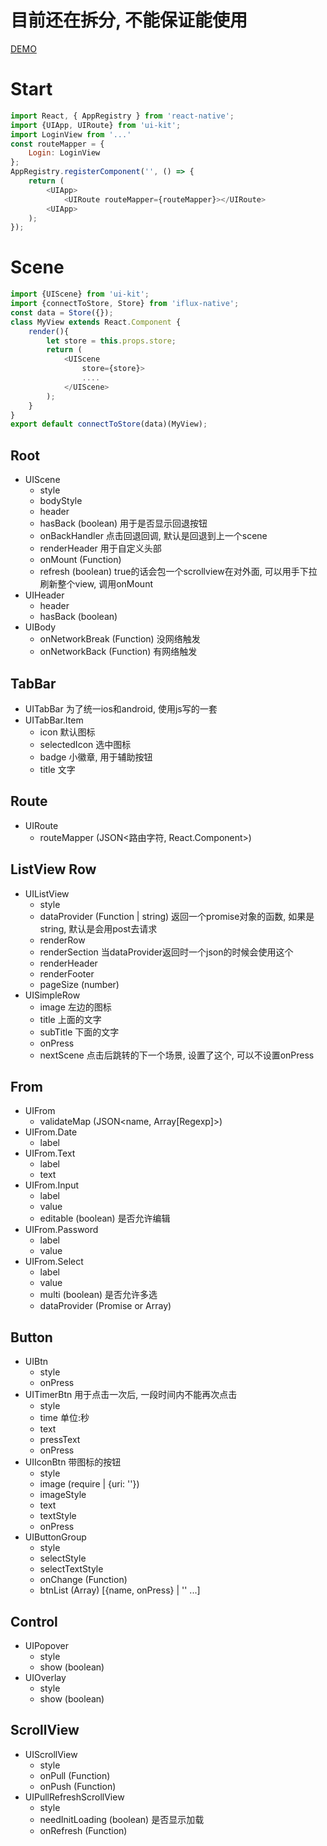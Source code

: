# 目前还在拆分, 不能保证能使用

[DEMO](https://github.com/brothers-js/react-native-ui-kit-demo)

# Start
```javascript
import React, { AppRegistry } from 'react-native';
import {UIApp, UIRoute} from 'ui-kit';
import LoginView from '...'
const routeMapper = {
    Login: LoginView
};
AppRegistry.registerComponent('', () => {
    return (
        <UIApp>
            <UIRoute routeMapper={routeMapper}></UIRoute>
        <UIApp>
    );
});
```

# Scene
```javascript
import {UIScene} from 'ui-kit';
import {connectToStore, Store} from 'iflux-native';
const data = Store({});
class MyView extends React.Component {
    render(){
        let store = this.props.store;
        return (
            <UIScene
                store={store}>
                ....
            </UIScene>
        );
    }
}
export default connectToStore(data)(MyView);
```


## Root
* UIScene
    * style
    * bodyStyle
    * header
    * hasBack (boolean) 用于是否显示回退按钮
    * onBackHandler 点击回退回调, 默认是回退到上一个scene
    * renderHeader 用于自定义头部
    * onMount (Function)
    * refresh (boolean) true的话会包一个scrollview在对外面, 可以用手下拉刷新整个view, 调用onMount
* UIHeader
    * header
    * hasBack (boolean)
* UIBody
    * onNetworkBreak (Function) 没网络触发
    * onNetworkBack (Function) 有网络触发

## TabBar
* UITabBar 为了统一ios和android, 使用js写的一套
* UITabBar.Item
    * icon 默认图标
    * selectedIcon 选中图标
    * badge 小徽章, 用于辅助按钮
    * title 文字

## Route
* UIRoute
    * routeMapper (JSON<路由字符, React.Component>)

## ListView Row
* UIListView
    * style
    * dataProvider (Function | string) 返回一个promise对象的函数, 如果是string, 默认是会用post去请求
    * renderRow
    * renderSection 当dataProvider返回时一个json的时候会使用这个
    * renderHeader
    * renderFooter
    * pageSize (number)
* UISimpleRow
    * image 左边的图标
    * title 上面的文字
    * subTitle 下面的文字
    * onPress
    * nextScene 点击后跳转的下一个场景, 设置了这个, 可以不设置onPress

## From
* UIFrom
    * validateMap (JSON<name, Array[Regexp]>)
* UIFrom.Date
    * label
* UIFrom.Text
    * label
    * text
* UIFrom.Input
    * label
    * value
    * editable (boolean) 是否允许编辑
* UIFrom.Password
    * label
    * value
* UIFrom.Select
    * label
    * value
    * multi (boolean) 是否允许多选
    * dataProvider (Promise or Array)

## Button
* UIBtn
    * style
    * onPress
* UITimerBtn 用于点击一次后, 一段时间内不能再次点击
    * style
    * time 单位:秒
    * text
    * pressText
    * onPress
* UIIconBtn 带图标的按钮
    * style
    * image (require | {uri: ''})
    * imageStyle
    * text
    * textStyle
    * onPress
* UIButtonGroup
    * style
    * selectStyle
    * selectTextStyle
    * onChange (Function)
    * btnList (Array) [{name, onPress} | '' ...]

## Control
* UIPopover
    * style
    * show (boolean)
* UIOverlay
    * style
    * show (boolean)
    
## ScrollView
* UIScrollView
    * style
    * onPull (Function)
    * onPush (Function)
* UIPullRefreshScrollView
    * style
    * needInitLoading (boolean) 是否显示加载
    * onRefresh (Function)
